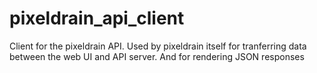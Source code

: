 # pixeldrain_api_client

Client for the pixeldrain API. Used by pixeldrain itself for tranferring data
between the web UI and API server. And for rendering JSON responses
